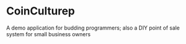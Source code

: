 # CoinCulturep
A demo application for budding programmers; also a DIY point of sale system for small business owners

